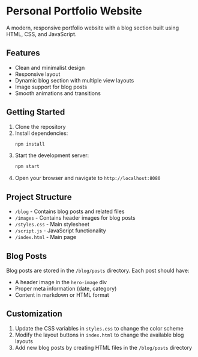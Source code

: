 # Personal Portfolio Website

A modern, responsive portfolio website with a blog section built using HTML, CSS, and JavaScript.

## Features

- Clean and minimalist design
- Responsive layout
- Dynamic blog section with multiple view layouts
- Image support for blog posts
- Smooth animations and transitions

## Getting Started

1. Clone the repository
2. Install dependencies:
   ```bash
   npm install
   ```
3. Start the development server:
   ```bash
   npm start
   ```
4. Open your browser and navigate to `http://localhost:8080`

## Project Structure

- `/blog` - Contains blog posts and related files
- `/images` - Contains header images for blog posts
- `/styles.css` - Main stylesheet
- `/script.js` - JavaScript functionality
- `/index.html` - Main page

## Blog Posts

Blog posts are stored in the `/blog/posts` directory. Each post should have:
- A header image in the `hero-image` div
- Proper meta information (date, category)
- Content in markdown or HTML format

## Customization

1. Update the CSS variables in `styles.css` to change the color scheme
2. Modify the layout buttons in `index.html` to change the available blog layouts
3. Add new blog posts by creating HTML files in the `/blog/posts` directory
